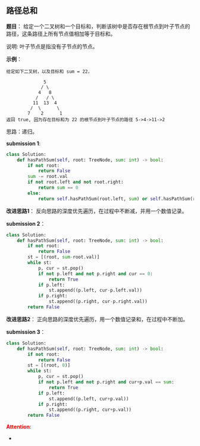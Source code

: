 ## 路径总和
**题目**：
给定一个二叉树和一个目标和，判断该树中是否存在根节点到叶子节点的路径，这条路径上所有节点值相加等于目标和。

说明: 叶子节点是指没有子节点的节点。

**示例**：
```
给定如下二叉树，以及目标和 sum = 22，

              5
             / \
            4   8
           /   / \
          11  13  4
         /  \      \
        7    2      1
返回 true, 因为存在目标和为 22 的根节点到叶子节点的路径 5->4->11->2
```
思路：递归。

**submission 1**:
```python
class Solution:
    def hasPathSum(self, root: TreeNode, sum: int) -> bool:
        if not root:
            return False
        sum -= root.val
        if not root.left and not root.right:
            return sum == 0
        else:
            return self.hasPathSum(root.left, sum) or self.hasPathSum(root.right, sum)
```


**改进思路1**：
反向思路的深度优先遍历，在过程中不断减，并用一个数值记录。

**submission 2**：
```python
class Solution:
    def hasPathSum(self, root: TreeNode, sum: int) -> bool:
        if not root:
            return False
        st = [(root, sum-root.val)]
        while st:
            p, cur = st.pop()
            if not p.left and not p.right and cur == 0:
                return True
            if p.left:
                st.append((p.left, cur-p.left.val))
            if p.right:
                st.append((p.right, cur-p.right.val))
        return False
```


**改进思路2**：
正向思路的深度优先遍历，用一个数值记录和，在过程中不断加。

**submission 3**：
```python
class Solution:
    def hasPathSum(self, root: TreeNode, sum: int) -> bool:
        if not root:
            return False
        st = [(root, 0)]
        while st:
            p, cur = st.pop()
            if not p.left and not p.right and cur+p.val == sum:
                return True
            if p.left:
                st.append((p.left, cur+p.val))
            if p.right:
                st.append((p.right, cur+p.val))
        return False
```

<font color="#FF0000">**Attention**</font>:

- 
